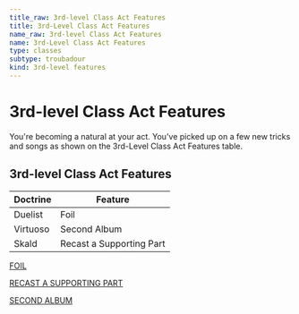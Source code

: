 ```yaml
---
title_raw: 3rd-level Class Act Features
title: 3rd-Level Class Act Features
name_raw: 3rd-level Class Act Features
name: 3rd-Level Class Act Features
type: classes
subtype: troubadour
kind: 3rd-level features
---
```


# 3rd-level Class Act Features

You're becoming a natural at your act. You've picked up on a few new tricks and songs as shown on the 3rd-Level Class Act Features table.

## 3rd-level Class Act Features

| Doctrine | Feature                  |
| -------- | ------------------------ |
| Duelist  | Foil                     |
| Virtuoso | Second Album             |
| Skald    | Recast a Supporting Part |

[FOIL](./Foil.md)

[RECAST A SUPPORTING PART](./Recast%20A%20Supporting%20Part.md)

[SECOND ALBUM](./Second%20Album/Second%20Album.md)
